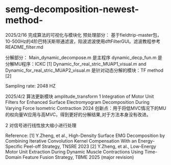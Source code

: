 # semg-decomposition-newest-method-
2025/2/16 完成算法的可视化与模块化
预处理部分：
基于fieldtrip-master包，10-500Hz的4阶巴特沃斯带通滤波，陷波滤波使用dftFilterGUI。滤波教程参考README_filter.md


分解部分：
Main_dynamic_decompose.m 是主程序
dynamic_decp_fun.m 是分解MU程序：ICKC [1]
Dynamic_for_real_stric_MUAP1_visual.m and Dynamic_for_real_stric_MUAP2_visual.m 是针对动态分解的模块：TF method [2]

Sampling rate: 2048 HZ

2025/4/2 算法更新模块 amplitude_transform
1 Integration of Motor Unit Filters for Enhanced Surface Electromyogram Decomposition During Varying Force Isometric Contraction 2024
创新点：用于将低MVC情况下的MU的权向量W应用与高MVC，得到更好的分解结果,对于方法本身没有改进。

2 对信号进行线性放大缩小进行处理 

Reference:
[1] Y.Zheng, et al., High-Density Surface EMG Decomposition by Combining Iterative Convolution Kernel Compensation With an Energy-Specific Peel-off Strategy, TNSRE 2023
[2] Y.Zheng, et al., Low-Energy Motor Unit Extraction During Dynamic Muscle Contractions Using Time-Domain Feature Fusion Strategy, TBME 2025 (major revision)
